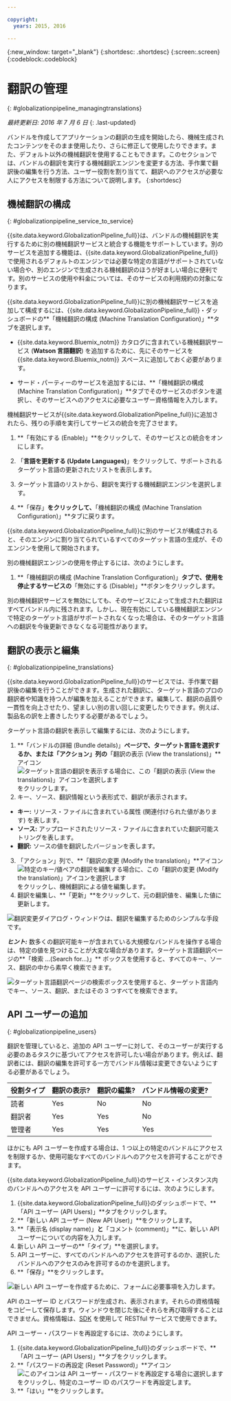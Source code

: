 ```yaml
---

copyright:
  years: 2015, 2016

---
```


{:new_window: target="_blank"}
{:shortdesc: .shortdesc}
{:screen:.screen}
{:codeblock:.codeblock}

# 翻訳の管理
{: #globalizationpipeline_managingtranslations}

*最終更新日: 2016 年 7 月 6 日*
{: .last-updated}

バンドルを作成してアプリケーションの翻訳の生成を開始したら、機械生成されたコンテンツをそのまま使用したり、さらに修正して使用したりできます。また、デフォルト以外の機械翻訳を使用することもできます。このセクションでは、バンドルの翻訳を実行する機械翻訳エンジンを変更する方法、手作業で翻訳後の編集を行う方法、ユーザー役割を割り当てて、翻訳へのアクセスが必要な人にアクセスを制限する方法について説明します。
{:shortdesc}

## 機械翻訳の構成
{: #globalizationpipeline_service_to_service}

{{site.data.keyword.GlobalizationPipeline_full}}は、バンドルの機械翻訳を実行するために別の機械翻訳サービスと統合する機能をサポートしています。別のサービスを追加する機能は、{{site.data.keyword.GlobalizationPipeline_full}}で使用されるデフォルトのエンジンでは必要な特定の言語がサポートされていない場合や、別のエンジンで生成される機械翻訳のほうが好ましい場合に便利です。別のサービスの使用や料金については、そのサービスの利用規約の対象になります。

{{site.data.keyword.GlobalizationPipeline_full}}に別の機械翻訳サービスを追加して構成するには、{{site.data.keyword.GlobalizationPipeline_full}}・ダッシュボードの**「機械翻訳の構成 (Machine Translation Configuration)」**タブを選択します。

* {{site.data.keyword.Bluemix_notm}} カタログに含まれている機械翻訳サービス (**Watson 言語翻訳**) を追加するために、先にそのサービスを {{site.data.keyword.Bluemix_notm}} スペースに追加しておく必要があります。

* サード・パーティーのサービスを追加するには、**「機械翻訳の構成 (Machine Translation Configuration)」**タブでそのサービスのボタンを選択し、そのサービスへのアクセスに必要なユーザー資格情報を入力します。

機械翻訳サービスが{{site.data.keyword.GlobalizationPipeline_full}}に追加されたら、残りの手順を実行してサービスの統合を完了させます。

1. **「有効にする (Enable)」**をクリックして、そのサービスとの統合をオンにします。

2. 「**言語を更新する (Update Languages)**」をクリックして、サポートされるターゲット言語の更新されたリストを表示します。

3. ターゲット言語のリストから、翻訳を実行する機械翻訳エンジンを選択します。

4. **「保存」**をクリックして、**「機械翻訳の構成 (Machine Translation Configuration)」**タブに戻ります。

{{site.data.keyword.GlobalizationPipeline_full}}に別のサービスが構成されると、そのエンジンに割り当てられているすべてのターゲット言語の生成が、そのエンジンを使用して開始されます。 

別の機械翻訳エンジンの使用を停止するには、次のようにします。

1. **「機械翻訳の構成 (Machine Translation Configuration)」**タブで、使用を停止するサービスの**「無効にする (Disable)」**ボタンをクリックします。

別の機械翻訳サービスを無効にしても、そのサービスによって生成された翻訳はすべてバンドル内に残されます。しかし、現在有効にしている機械翻訳エンジンで特定のターゲット言語がサポートされなくなった場合は、そのターゲット言語への翻訳を今後更新できなくなる可能性があります。

<!-- Review comment: When you disable an engine, do you need to go back and reconfigure the languages?? Does it go back to the default engine? What happens? -->

## 翻訳の表示と編集
{: #globalizationpipeline_translations}

{{site.data.keyword.GlobalizationPipeline_full}}のサービスでは、手作業で翻訳後の編集を行うことができます。生成された翻訳に、ターゲット言語のプロの翻訳者や知識を持つ人が編集を加えることができます。編集して、翻訳の品質や一貫性を向上させたり、望ましい別の言い回しに変更したりできます。例えば、製品名の訳を上書きしたりする必要があるでしょう。

ターゲット言語の翻訳を表示して編集するには、次のようにします。

1. **「バンドルの詳細 (Bundle details)」**ページで、ターゲット言語を選択するか、または「アクション」列の**「翻訳の表示 (View the translations)」**アイコン ![ターゲット言語の翻訳を表示する場合に、この「翻訳の表示 (View the translations)」アイコンを選択します](images/viewProjectDetailIcon.png) をクリックします。
2. キー、ソース、翻訳情報という表形式で、翻訳が表示されます。
 * **キー:** リソース・ファイルに含まれている属性 (関連付けられた値があります) を表します。
 * **ソース:** アップロードされたリソース・ファイルに含まれていた翻訳可能ストリングを表します。
 * **翻訳:** ソースの値を翻訳したバージョンを表します。
3. 「アクション」列で、**「翻訳の変更 (Modify the translation)」**アイコン ![特定のキー/値ペアの翻訳を編集する場合に、この「翻訳の変更 (Modify the translation)」アイコンを選択します](images/editIcon.png) をクリックし、機械翻訳による値を編集します。
4. 翻訳を編集し、**「更新」**をクリックして、元の翻訳値を、編集した値に更新します。

![翻訳変更ダイアログ・ウィンドウは、翻訳を編集するためのシンプルな手段です。](images/editTranslation.png) 

***ヒント:*** 数多くの翻訳可能キーが含まれている大規模なバンドルを操作する場合は、特定の値を見つけることが大変な場合があります。ターゲット言語翻訳ページの**「検索 ...(Search for...)」** ボックスを使用すると、すべてのキー、ソース、翻訳の中から素早く検索できます。

![ターゲット言語翻訳ページの検索ボックスを使用すると、ターゲット言語内でキー、ソース、翻訳、またはその 3 つすべてを検索できます。](images/search.png) 


## API ユーザーの追加
{: #globalizationpipeline_users}

翻訳を管理していると、追加の API ユーザーに対して、そのユーザーが実行する必要のあるタスクに基づいてアクセスを許可したい場合があります。例えば、翻訳者には、翻訳の編集を許可する一方でバンドル情報は変更できないようにする必要があるでしょう。

| 役割タイプ | 翻訳の表示? | 翻訳の編集? | バンドル情報の変更? |
|-----------|--------------------|--------------------|----------------------------|
| 読者 | Yes | No | No |
| 翻訳者 | Yes | Yes | No |
| 管理者 | Yes | Yes | Yes |

ほかにも API ユーザーを作成する場合は、1 つ以上の特定のバンドルにアクセスを制限するか、使用可能なすべてのバンドルへのアクセスを許可することができます。

{{site.data.keyword.GlobalizationPipeline_full}}のサービス・インスタンス内のバンドルへのアクセスを API ユーザーに許可するには、次のようにします。

1. {{site.data.keyword.GlobalizationPipeline_full}}のダッシュボードで、**「API ユーザー (API Users)」**タブをクリックします。
2. **「新しい API ユーザー (New API User)」**をクリックします。
3. **「表示名 (display name)」**と**「コメント (comment)」**に、新しい API ユーザーについての内容を入力します。
4. 新しい API ユーザーの**「タイプ」**を選択します。
5. API ユーザーに、すべてのバンドルへのアクセスを許可するのか、選択したバンドルへのアクセスのみを許可するのかを選択します。
6. **「保存」**をクリックします。

![新しい API ユーザーを作成するために、フォームに必要事項を入力します。](images/newUser.png)

API のユーザー ID とパスワードが生成され、表示されます。それらの資格情報をコピーして保存します。ウィンドウを閉じた後にそれらを再び取得することはできません。資格情報は、[SDK](https://github.com/IBM-Bluemix/gp-common) を使用して RESTful サービスで使用できます。 

API ユーザー・パスワードを再設定するには、次のようにします。

1. {{site.data.keyword.GlobalizationPipeline_full}}のダッシュボードで、**「API ユーザー (API Users)」**タブをクリックします。
2. **「パスワードの再設定 (Reset Password)」**アイコン ![このアイコンは API ユーザー・パスワードを再設定する場合に選択します](images/resetPW.png) をクリックし、特定のユーザー ID のパスワードを再設定します。 
3. **「はい」**をクリックします。 
